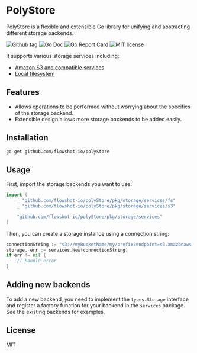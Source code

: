 # PolyStore

PolyStore is a flexible and extensible Go library for unifying and abstracting different storage backends. 

[![Github tag](https://badgen.net/github/tag/flowshot-io/polystore)](https://github.com/flowshot-io/polystore/tags)
[![Go Doc](https://img.shields.io/badge/go-documentation-blue.svg?style=flat-square)](https://pkg.go.dev/github.com/flowshot-io/polystore)
[![Go Report Card](https://goreportcard.com/badge/github.com/flowshot-io/polystore)](https://goreportcard.com/report/github.com/flowshot-io/polystore)
[![MIT license](https://img.shields.io/badge/License-MIT-blue.svg)](https://github.com/flowshot-io/polystore/blob/master/LICENSE)

It supports various storage services including:

- [Amazon S3 and compatible services](./pkg/storage/services/s3/README.md)
- [Local filesystem](./pkg/storage/services/fs/README.md)

## Features

- Allows operations to be performed without worrying about the specifics of the storage backend.
- Extensible design allows more storage backends to be added easily.

## Installation

```bash
go get github.com/flowshot-io/polyStore
```

## Usage

First, import the storage backends you want to use:

```go
import (
	_ "github.com/flowshot-io/polyStore/pkg/storage/services/fs"
	_ "github.com/flowshot-io/polyStore/pkg/storage/services/s3"

    "github.com/flowshot-io/polyStore/pkg/storage/services"
)
```

Then, you can create a storage instance using a connection string:

```go
connectionString := "s3://myBucketName/my/prefix?endpoint=s3.amazonaws.com&region=region&accessKey=accessKey&secretKey=secretKey&sse=sse"
storage, err := services.New(connectionString)
if err != nil {
	// handle error
}
```

## Adding new backends

To add a new backend, you need to implement the `types.Storage` interface and register a factory function for your backend in the `services` package. See the existing backends for examples.

## License

MIT